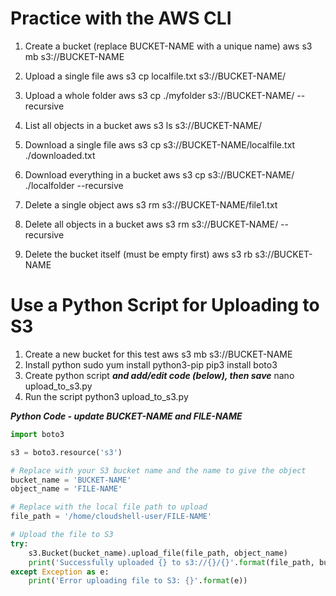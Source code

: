 # Practice with the AWS CLI

1. Create a bucket (replace BUCKET-NAME with a unique name)
aws s3 mb s3://BUCKET-NAME

2. Upload a single file
aws s3 cp localfile.txt s3://BUCKET-NAME/

3. Upload a whole folder
aws s3 cp ./myfolder s3://BUCKET-NAME/ --recursive

4. List all objects in a bucket
aws s3 ls s3://BUCKET-NAME/

5. Download a single file
aws s3 cp s3://BUCKET-NAME/localfile.txt ./downloaded.txt

6. Download everything in a bucket
aws s3 cp s3://BUCKET-NAME/ ./localfolder --recursive

7. Delete a single object
aws s3 rm s3://BUCKET-NAME/file1.txt

8. Delete all objects in a bucket
aws s3 rm s3://BUCKET-NAME/ --recursive

9. Delete the bucket itself (must be empty first)
aws s3 rb s3://BUCKET-NAME

# Use a Python Script for Uploading to S3

1. Create a new bucket for this test
aws s3 mb s3://BUCKET-NAME
2. Install python
sudo yum install python3-pip
pip3 install boto3
3. Create python script ***and add/edit code (below), then save***
nano upload_to_s3.py 
4. Run the script
python3 upload_to_s3.py

***Python Code - update BUCKET-NAME and FILE-NAME***

```python
import boto3

s3 = boto3.resource('s3')

# Replace with your S3 bucket name and the name to give the object
bucket_name = 'BUCKET-NAME'
object_name = 'FILE-NAME'

# Replace with the local file path to upload
file_path = '/home/cloudshell-user/FILE-NAME'

# Upload the file to S3
try:
    s3.Bucket(bucket_name).upload_file(file_path, object_name)
    print('Successfully uploaded {} to s3://{}/{}'.format(file_path, bucket_name, object_name))
except Exception as e:
    print('Error uploading file to S3: {}'.format(e))
```
